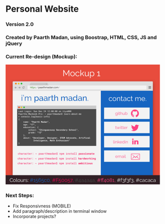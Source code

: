 # Personal Website
### Version 2.0
### Created by Paarth Madan, using Boostrap, HTML, CSS, JS and jQuery
### Current Re-design (Mockup):
![alt text](https://raw.githubusercontent.com/paarthmadan/paarthmadan.github.io/master/images/mockup_1_export.jpg)
### Next Steps:
- Fix Responsivness (MOBILE)
- Add paragraph/description in terminal window
- Incorporate projects?

